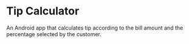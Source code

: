 # Tip Calculator
An Android app that calculates tip according to the bill amount and the percentage selected by the customer.
 
